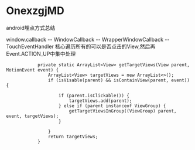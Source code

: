 # OnexzgjMD
android埋点方式总结


window.callback
        -- WindowCallback
        -- WrapperWindowCallback
            --TouchEventHandler
                核心遍历所有的可以是否点击的View,然后再Event.ACTION_UP中集中处理

                private static ArrayList<View> getTargetViews(View parent, MotionEvent event) {
                    ArrayList<View> targetViews = new ArrayList<>();
                    if (isVisable(parent) && isContainView(parent, event)) {

                        if (parent.isClickable()) {
                            targetViews.add(parent);
                        } else if (parent instanceof ViewGroup) {
                            getTargetViewsInGroup((ViewGroup) parent, event, targetViews);
                        }

                    }
                    return targetViews;
                }